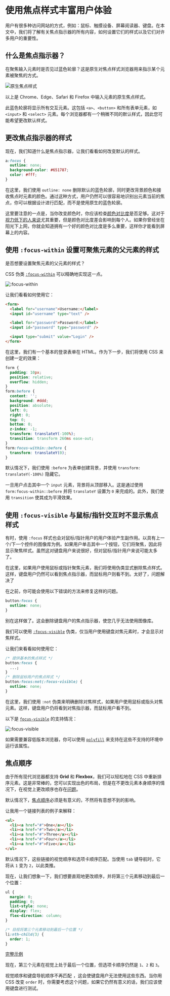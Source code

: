 # 使用焦点样式丰富用户体验

用户有很多种访问网站的方式，例如：鼠标、触摸设备、屏幕阅读器、键盘。在本文中，我们将了解有关焦点指示器的所有内容，如何设置它们的样式以及它们对许多用户的重要性。

## 什么是焦点指示器？

在聚焦输入元素时是否见过蓝色轮廓？这是原生对焦点样式浏览器用来指示某个元素被聚焦的方式。

![原生焦点样式](https://upload-images.jianshu.io/upload_images/18281896-1e8c046c13e8f3e1.png?imageMogr2/auto-orient/strip%7CimageView2/2/w/1240)

以上是 Chrome、Edge、Safari 和 Firefox 中输入元素的原生焦点样式。

此蓝色轮廓将显示所有交互元素。这包括 `<a>`、`<button>` 和所有表单元素，如 `<input>` 和 `<select>` 元素。每个浏览器都有一个稍微不同的默认样式，因此您可能希望更改默认样式。

## 更改焦点指示器的样式

现在，我们知道什么是焦点指示器，让我们看看如何改变默认的样式。

```css
a:focus {
  outline: none;
  background-color: #651787;
  color: #fff;
}
```

在这里，我们使用 `outline: none` 删除默认的蓝色轮廓，同时更改背景颜色和接收焦点时元素的颜色。通过这种方式，用户仍然可以很容易地识别出元素当前的焦点，你可以根据设计进行匹配，而不是使用原生的蓝色轮廓。

这里要注意的一点是，当你改变颜色时，你应该检查[颜色对比度](https://contrast-ratio.com/)是否足够。这对于[视力低下的人来说](https://www.w3.org/TR/low-vision-needs/)尤其重要，但是颜色对比度差会影响到每个人。如果你曾经坐在阳光下上网，你就会知道拥有一个好的颜色对比度是多么重要，这样你才能看到屏幕上的内容。

## 使用 `:focus-within` 设置可聚焦元素的父元素的样式

是否想要设置聚焦元素的父元素的样式？

CSS 伪类 [`:focus-within`](https://developer.mozilla.org/en-US/docs/Web/CSS/:focus-within) 可以精确地实现这一点。

![:focus-within](https://upload-images.jianshu.io/upload_images/18281896-d5c7c0b9195d74ce.png?imageMogr2/auto-orient/strip%7CimageView2/2/w/1240)

让我们看看如何使用它：

```html
<form>
  <label for="username">Username:</label>
  <input id="username" type="text" />

  <label for="password">Password:</label>
  <input id="password" type="password" />

  <input type="submit" value="Login" />
</form>
```

在这里，我们有一个基本的登录表单在 HTML。作为下一步，我们将使用 CSS 来创建一定的效果：

```css
form {
  padding: 10px;
  position: relative;
  overflow: hidden;
}
form:before {
  content: '';
  background: #ddd;
  position: absolute;
  left: 0;
  right: 0;
  top: 0;
  bottom: 0;
  z-index: -1;
  transform: translateY(-100%);
  transition: transform 260ms ease-out;
}
form:focus-within::before {
  transform: translateY(0);
}
```

默认情况下，我们使用 `:before` 为表单创建背景，并使用 `transform: translateY(-100%)` 隐藏它。

一旦用户点击其中一个 `input` 元素，背景将从顶部移入。这是通过使用 `form:focus-within::before` 并将 `translateY` 设置为 `0` 来完成的。此外，我们使用 `transition` 使其成为平滑效果。

## 使用 `:focus-visible` 与鼠标/指针交互时不显示焦点样式

有时，使用 `:focus` 样式也会对鼠标/指针用户的用户体验产生副作用。以具有上一个/下一个控件的图像库为例。如果用户单击其中一个按钮，它们将聚焦，因此将显示聚焦样式。虽然这对键盘用户来说很好，但对鼠标/指针用户来说可能太多了。

在这里，如果用户使用鼠标或指针聚焦元素，我们将使用伪类显式删除焦点样式。这样，键盘用户仍然可以看到焦点指示器，而鼠标用户则看不到。太好了，问题解决了

在之前，你可能会使用以下错误的方法来修复这样的问题。

```css
button:focus {
  outline: none;
}
```

别在这样做了。这会删除键盘用户的焦点指示器，使您几乎无法使用图像库。

我们可以使用 [`:focus-visible`](https://developer.mozilla.org/en-US/docs/Web/CSS/:focus-visible) 伪类，仅当用户使用键盘对焦元素时，才会显示对焦样式。

让我们来看看如何使用它：

```css
/* 提供基本的焦点样式 */
button:focus {
  ...;
}
/* 删除鼠标用户的焦点样式 */
button:focus:not(:focus-visible) {
  outline: none;
}
```

在这里，我们使用 `:not` 伪类来明确删除对焦样式，如果用户使用鼠标或指头对焦元素。这样，键盘用户仍将看到对焦指示器，而鼠标用户看不到。

以下是 [`focus-visible`](https://caniuse.com/?search=focus-visible) 的支持情况：

![:focus-visible](https://upload-images.jianshu.io/upload_images/18281896-24f0492f03980633.png?imageMogr2/auto-orient/strip%7CimageView2/2/w/1240)

如果需要兼容低版本浏览器，你可以使用 [`polyfill`](https://www.npmjs.com/package/dwnld-attr-polyfill) 来支持在这些不支持的环境中运行该属性。

## 焦点顺序

由于所有现代浏览器都支持 **Grid** 和 **Flexbox**，我们可以轻松地在 CSS 中重新排序元素。这是非常棒的，您可以实现出色的布局，但是在不更改元素本身顺序的情况下，在视觉上更改顺序也存在[问题](https://tink.uk/flexbox-the-keyboard-navigation-disconnect/)。

默认情况下，[焦点顺序](https://www.w3.org/TR/UNDERSTANDING-WCAG20/navigation-mechanisms-focus-order.html)必须是有意义的，不然将有意想不到的影响。

让我用一个链接列表的例子来解释：

```html
<ul>
  <li><a href="#">One</a></li>
  <li><a href="#">Two</a></li>
  <li><a href="#">Three</a></li>
  <li><a href="#">Four</a></li>
  <li><a href="#">Five</a></li>
</ul>
```

默认情况下，这些链接的视觉顺序和选项卡顺序匹配。当使用 `tab` 键导航时，它将从 `1` 变为 `2`，以此类推。

现在，让我们想象一下，我们想要直观地更改顺序，并将第三个元素移动到最后一个位置：

```css
ul {
  margin: 0;
  padding: 0;
  list-style: none;
  display: flex;
  flex-direction: column;
}

/* 目视将第三个元素移动到最后一个位置 */
li:nth-child(3) {
  order: 1;
}
```

[完整示例](https://jsbin.com/tifulec/1/edit?html,css,js,output)

现在，第三个元素在视觉上处于最后一个位置，但选项卡顺序仍然是 `1`、`2` 和 `3`。

视觉顺序和键盘导航顺序不再匹配  ，这会使键盘用户无法使用这些东西。当你用 CSS 改变 `order` 时，你需要考虑这个问题，如果它仍然有意义的话，我们应该使用键盘进行测试。

